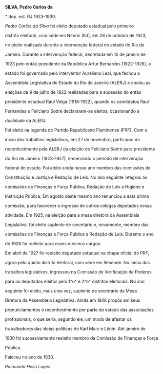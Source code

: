 **SILVA, Pedro Carlos da**



\* dep. est. RJ 1923-1930.



*Pedro Carlos da Silva* foi eleito deputado estadual pelo primeiro

distrito eleitoral, com sede em Niterói (RJ), em 28 de outubro de 1923,

no pleito realizado durante a intervenção federal no estado do Rio de

Janeiro. Durante a intervenção federal, decretada em 10 de janeiro de

1923 pelo então presidente da República Artur Bernardes (1922-1926), o

estado foi governado pelo interventor Aureliano Leal, que fechou a

Assembleia Legislativa do Estado do Rio de Janeiro (ALERJ) e anulou as

eleições de 9 de julho de 1922 realizadas para a sucessão do então

presidente estadual Raul Veiga (1918-1922), quando os candidatos Raul

Fernandes e Feliciano Sodré declararam-se eleitos, ocasionando a

dualidade da ALERJ.



Foi eleito na legenda do Partido Republicano Fluminense (PRF). Com o

início dos trabalhos legislativos, em 27 de novembro, participou do

reconhecimento pela ALERJ da eleição de Feliciano Sodré para presidente

do Rio de Janeiro (1923-1927), encerrando o período de intervenção

federal do estado. Foi eleito ainda nesse ano membro das comissões de

Constituição e Justiça e Redação de Leis. No ano seguinte integrou as

comissões de Finanças e Força Pública, Redação de Leis e Higiene e

Instrução Pública. Em agosto deste mesmo ano renunciou a esta última

comissão, para favorecer o ingresso de outros colegas deputados nessa

atividade. Em 1925, na eleição para a mesa diretora da Assembleia

Legislativa, foi eleito suplente de secretário e, novamente, membro das

comissões de Finanças e Força Pública e Redação de Leis. Durante o ano

de 1926 foi reeleito para esses mesmos cargos.



Em abril de 1927 foi reeleito deputado estadual na chapa oficial do PRF,

agora pelo quinto distrito eleitoral, com sede em Resende. No início dos

trabalhos legislativos, ingressou na Comissão de Verificação de Poderes

para os deputados eleitos pelo 1^o^ e 2^o^ distritos eleitorais. No ano

seguinte foi eleito, mais uma vez, suplente de secretário da Mesa

Diretora da Assembleia Legislativa. Ainda em 1928 propôs em seus

pronunciamentos o reconhecimento por parte do estado das associações

profissionais, o que seria, segundo ele, um modo de afastar os

trabalhadores das ideias políticas de Karl Marx e Lênin. Até janeiro de

1930 foi sucessivamente reeleito membro da Comissão de Finanças e Força

Pública.



Faleceu no ano de 1930.



*Raimundo Helio Lopes*



